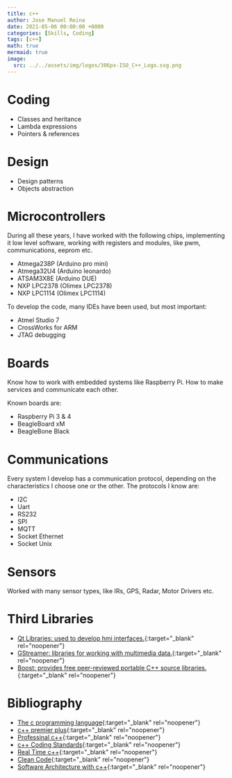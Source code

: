 ```yaml
---
title: c++
author: Jose Manuel Reina
date: 2021-05-06 00:00:00 +0800
categories: [Skills, Coding]
tags: [c++]
math: true
mermaid: true
image:
  src: ../../assets/img/logos/306px-ISO_C++_Logo.svg.png
---
```




# Coding

- Classes and heritance
- Lambda expressions
- Pointers & references

# Design

- Design patterns
- Objects abstraction

# Microcontrollers

During all these years, I have worked with the following chips, implementing it low level software, working with registers and modules, like pwm, communications, eeprom etc.

- Atmega238P (Arduino pro mini)
- Atmega32U4 (Arduino leonardo)
- ATSAM3X8E (Arduino DUE)
- NXP LPC2378 (Olimex LPC2378)
- NXP LPC1114 (Olimex LPC1114)

To develop the code, many IDEs have been used, but most important:

- Atmel Studio 7
- CrossWorks for ARM
- JTAG debugging

# Boards

Know how to work with embedded systems like Raspberry Pi. How to make services and communicate each other.

Known boards are:

- Raspberry Pi 3 & 4
- BeagleBoard xM
- BeagleBone Black

# Communications

Every system I develop has a communication protocol, depending on the characteristics I choose one or the other. The protocols I know are:

- I2C
- Uart
- RS232
- SPI
- MQTT
- Socket Ethernet
- Socket Unix

# Sensors

Worked with many sensor types, like IRs, GPS, Radar, Motor Drivers etc.

# Third Libraries

- [Qt Libraries: used to develop hmi interfaces.](https://www.qt.io){:target="_blank" rel="noopener"}
- [GStreamer: libraries for working with multimedia data.](https://gstreamer.freedesktop.org){:target="_blank" rel="noopener"}
- [Boost: provides free peer-reviewed portable C++ source libraries.](https://www.boost.org){:target="_blank" rel="noopener"}

# Bibliography

- [The c programming language](https://books.google.es/books?id=FGkPBQAAQBAJ&dq=the+c+programming+language+2nd+edition&hl=es&sa=X&ved=2ahUKEwj3u5L-4LTwAhUDAWMBHb3ZA-0Q6AEwAHoECAQQAg){:target="_blank" rel="noopener"}
- [c++ premier plus](https://books.google.es/books?id=ugGBmAEACAAJ&dq=c%2B%2B+primer+plus&hl=es&sa=X&ved=2ahUKEwik3L6T4bTwAhWMoBQKHWJnCv0Q6AEwBXoECAIQAg){:target="_blank" rel="noopener"}
- [Professinal c++](https://books.google.es/books?id=xsFQDwAAQBAJ&lpg=PP1&dq=professional%20c%2B%2B&hl=es&pg=PP1#v=onepage&q=professional%20c++&f=false){:target="_blank" rel="noopener"}
- [c++ Coding Standards](https://books.google.es/books?id=mmjVIC6WolgC&lpg=PP1&dq=c%2B%2B%20coding%20standards&hl=es&pg=PP1#v=onepage&q=c++%20coding%20standards&f=false){:target="_blank" rel="noopener"}
- [Real Time c++](https://books.google.es/books?id=0XZZDwAAQBAJ&lpg=PR2&dq=Real%20time%20c%2B%2B&hl=es&pg=PR2#v=onepage&q&f=false){:target="_blank" rel="noopener"}
- [Clean Code](https://books.google.es/books/about/Clean_Code.html?id=dwSfGQAACAAJ&redir_esc=y){:target="_blank" rel="noopener"}
- [Software Architecture with c++](https://books.google.es/books?id=_-AuzgEACAAJ&dq=Software+architecture+with+c%2B%2B&hl=es&sa=X&ved=2ahUKEwi3mPD337TwAhVi9OAKHQLYDl0Q6AEwAHoECAAQAg){:target="_blank" rel="noopener"}


